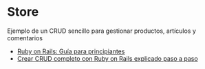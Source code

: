 # Store
Ejemplo de un CRUD sencillo para gestionar productos, artículos y comentarios



- [Ruby on Rails: Guía para principiantes](https://guides.rubyonrails.org/getting_started.html)
- [Crear CRUD completo con Ruby on Rails explicado paso a paso](https://www.youtube.com/watch?v=RjF3u_TLtFo)

